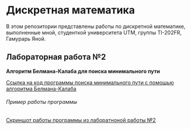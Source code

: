 # Дискретная математика
В этом репозитории представлены работы по дискретной математике, выполненные мной, студенткой университета UTM, группы TI-202FR, Гамурарь Яной.
## Лабораторная работа №2
**Алгоритм Белмана-Калаба для поиска минимального пути**

[Ссылка на код программы поиска минимального пути с помощью алгоритма Белмана-Калаба](lab2-minimum-path-by-bellman-kalaba.c)

###### Пример работы программы
[Скриншот работы программы из лаборатноной работы №2](/images/logo.png)